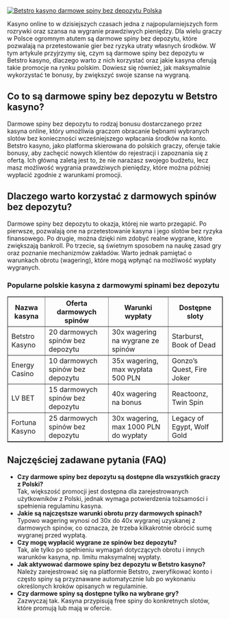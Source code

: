 [![Betstro kasyno darmowe spiny bez depozytu Polska](https://123-caf.pages.dev/gitsignup.png)](https://vrmoo.ru/Bt82HjjY)

<div>   <p>Kasyno online to w dzisiejszych czasach jedna z najpopularniejszych form rozrywki oraz szansa na wygranie prawdziwych pieniędzy. Dla wielu graczy w Polsce ogromnym atutem są darmowe spiny bez depozytu, które pozwalają na przetestowanie gier bez ryzyka utraty własnych środków. W tym artykule przyjrzymy się, czym są darmowe spiny bez depozytu w Betstro kasyno, dlaczego warto z nich korzystać oraz jakie kasyna oferują takie promocje na rynku polskim. Dowiesz się również, jak maksymalnie wykorzystać te bonusy, by zwiększyć swoje szanse na wygraną.</p>    <h2>Co to są darmowe spiny bez depozytu w Betstro kasyno?</h2>   <p>Darmowe spiny bez depozytu to rodzaj bonusu dostarczanego przez kasyna online, który umożliwia graczom obracanie bębnami wybranych slotów bez konieczności wcześniejszego wpłacania środków na konto. Betstro kasyno, jako platforma skierowana do polskich graczy, oferuje takie bonusy, aby zachęcić nowych klientów do rejestracji i zapoznania się z ofertą. Ich główną zaletą jest to, że nie narażasz swojego budżetu, lecz masz możliwość wygrania prawdziwych pieniędzy, które można później wypłacić zgodnie z warunkami promocji.</p>    <h2>Dlaczego warto korzystać z darmowych spinów bez depozytu?</h2>   <p>Darmowe spiny bez depozytu to okazja, której nie warto przegapić. Po pierwsze, pozwalają one na przetestowanie kasyna i jego slotów bez ryzyka finansowego. Po drugie, można dzięki nim zdobyć realne wygrane, które zwiększają bankroll. Po trzecie, są świetnym sposobem na naukę zasad gry oraz poznanie mechanizmów zakładów. Warto jednak pamiętać o warunkach obrotu (wagering), które mogą wpłynąć na możliwość wypłaty wygranych.</p>    <h3>Popularne polskie kasyna z darmowymi spinami bez depozytu</h3>   <table border="1" cellpadding="5" cellspacing="0">     <thead>       <tr>         <th>Nazwa kasyna</th>         <th>Oferta darmowych spinów</th>         <th>Warunki wypłaty</th>         <th>Dostępne sloty</th>       </tr>     </thead>     <tbody>       <tr>         <td>Betstro Kasyno</td>         <td>20 darmowych spinów bez depozytu</td>         <td>30x wagering na wygrane ze spinów</td>         <td>Starburst, Book of Dead</td>       </tr>       <tr>         <td>Energy Casino</td>         <td>10 darmowych spinów bez depozytu</td>         <td>35x wagering, max wypłata 500 PLN</td>         <td>Gonzo’s Quest, Fire Joker</td>       </tr>       <tr>         <td>LV BET</td>         <td>15 darmowych spinów bez depozytu</td>         <td>40x wagering na bonus</td>         <td>Reactoonz, Twin Spin</td>       </tr>       <tr>         <td>Fortuna Kasyno</td>         <td>25 darmowych spinów bez depozytu</td>         <td>30x wagering, max 1000 PLN do wypłaty</td>         <td>Legacy of Egypt, Wolf Gold</td>       </tr>     </tbody>   </table>    <h2>Najczęściej zadawane pytania (FAQ)</h2>   <ul>     <li><strong>Czy darmowe spiny bez depozytu są dostępne dla wszystkich graczy z Polski?</strong><br>Tak, większość promocji jest dostępna dla zarejestrowanych użytkowników z Polski, jednak wymaga potwierdzenia tożsamości i spełnienia regulaminu kasyna.</li>     <li><strong>Jakie są najczęstsze warunki obrotu przy darmowych spinach?</strong><br>Typowo wagering wynosi od 30x do 40x wygranej uzyskanej z darmowych spinów, co oznacza, że trzeba kilkakrotnie obrócić sumę wygranej przed wypłatą.</li>     <li><strong>Czy mogę wypłacić wygrane ze spinów bez depozytu?</strong><br>Tak, ale tylko po spełnieniu wymagań dotyczących obrotu i innych warunków kasyna, np. limitu maksymalnej wypłaty.</li>     <li><strong>Jak aktywować darmowe spiny bez depozytu w Betstro kasyno?</strong><br>Należy zarejestrować się na platformie Betstro, zweryfikować konto i często spiny są przyznawane automatycznie lub po wykonaniu określonych kroków opisanych w regulaminie.</li>     <li><strong>Czy darmowe spiny są dostępne tylko na wybrane gry?</strong><br>Zazwyczaj tak. Kasyna przypisują free spiny do konkretnych slotów, które promują lub mają w ofercie.</li>   </ul> </div>